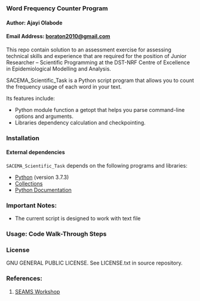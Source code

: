 ### Word Frequency Counter Program
#### Author: Ajayi Olabode
#### Email Address: boraton2010@gmail.com

This repo contain solution to an assessment exercise for assessing technical skills and experience that are required for the position of Junior Researcher – Scientific Programming at the DST-NRF Centre of Excellence in Epidemiological Modelling and Analysis.


SACEMA_Scientific_Task is a Python script program that allows you to count the frequency usage of each word in your text. 

Its features include:

 * Python module function a getopt that helps you parse command-line options and arguments.
 * Libraries dependency calculation and checkpointing.

### Installation

#### External dependencies

`SACEMA_Scientific_Task` depends on the following programs and libraries:

 * [Python](https://www.python.org/downloads/release/python-373/) (version 3.7.3) 
 * [Collections](https://docs.python.org/2/library/collections.html)
 * [Python Documentation](https://docs.python.org/2/contents.html)


### Important Notes:

* The current script is designed to work with text file



###  Usage: Code Walk-Through Steps


### License

GNU GENERAL PUBLIC LICENSE. See LICENSE.txt in source repository.



### References:

1. [SEAMS Workshop](https://seams-workshop.gitlab.io/practical/workspace/)



































